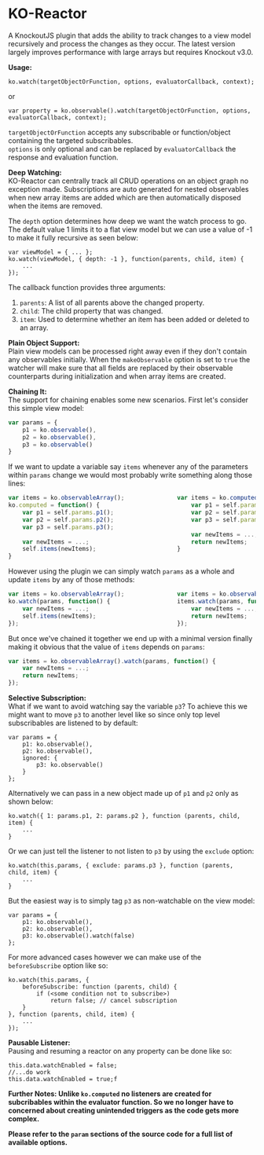 KO-Reactor
===========

A KnockoutJS plugin that adds the ability to track changes to a view model recursively and process the changes as they occur. The latest version largely improves performance with large arrays but requires Knockout v3.0.

<b>Usage:</b>

    ko.watch(targetObjectOrFunction, options, evaluatorCallback, context);

or

    var property = ko.observable().watch(targetObjectOrFunction, options, evaluatorCallback, context);


```targetObjectOrFunction``` accepts any subscribable or function/object containing the targeted subscribables.<br/>
```options``` is only optional and can be replaced by ```evaluatorCallback``` the response and evaluation function.

<b>Deep Watching:</b><br/>
KO-Reactor can centrally track all CRUD operations on an object graph no exception made. Subscriptions are 
auto generated for nested observables when new array items are added which are then automatically disposed when the items are removed.

The ```depth``` option determines how deep we want the watch process to go. The default value 1 limits it to a flat view model but we can use a value of -1 to make it fully recursive as seen below:

	var viewModel = { ... };
	ko.watch(viewModel, { depth: -1 }, function(parents, child, item) {
		...
	});
	
The callback function provides three arguments:<br/>
1. ```parents```: A list of all parents above the changed property.<br/>
2. ```child```: The child property that was changed.<br/>
3. ```item```: Used to determine whether an item has been added or deleted to an array.

<b>Plain Object Support:</b><br/>
Plain view models can be processed right away even if they don't contain any observables initially. When the ```makeObservable``` option is set to ```true``` the watcher will make sure that all fields are replaced by their observable counterparts during initialization and when array items are created.

<b>Chaining It:</b><br/>
The support for chaining enables some new scenarios. First let's consider this simple view model:
```js
var params = {
    p1 = ko.observable(),
    p2 = ko.observable(),
    p3 = ko.observable()
}
```
If we want to update a variable say ```items``` whenever any of the parameters 
within ```params``` change we would most probably write something along those lines:
```js
var items = ko.observableArray();               var items = ko.computed(function() {
ko.computed = function() {                          var p1 = self.params.p1();
    var p1 = self.params.p1();                      var p2 = self.params.p2();
    var p2 = self.params.p2();                      var p3 = self.params.p3();
    var p3 = self.params.p3();                  
                                                    var newItems = ...;
    var newItems = ...;                             return newItems;
    self.items(newItems);                       }
}                                       
```
However using the plugin we can simply watch ```params``` as a whole and update  ```items``` by any of those methods:
```js
var items = ko.observableArray();               var items = ko.observableArray();
ko.watch(params, function() {                   items.watch(params, function() {    
    var newItems = ...;                             var newItems = ...;                 
    self.items(newItems);                           return newItems;                    
});                                             }); 
```
But once we've chained it together we end up with a minimal version finally making it obvious that the value of ```items``` depends on ```params```:
```js
var items = ko.observableArray().watch(params, function() {
    var newItems = ...;
    return newItems;    
});    
```

<b>Selective Subscription:</b><br/>
What if we want to avoid watching say the variable ```p3```? 
To achieve this we might want to move ```p3``` to another level like so since only top level subscribables are listened to by default:

    var params = {
        p1: ko.observable(),
        p2: ko.observable(),
        ignored: {
            p3: ko.observable() 
        }
    };

Alternatively we can pass in a new object made up of ```p1``` and ```p2``` only as shown below:

    ko.watch({ 1: params.p1, 2: params.p2 }, function (parents, child, item) {
        ...
    }

Or we can just tell the listener to not listen to ```p3``` by using the ```exclude``` option:

    ko.watch(this.params, { exclude: params.p3 }, function (parents, child, item) {
        ...
    }

But the easiest way is to simply tag ```p3``` as non-watchable on the view model:

    var params = {
        p1: ko.observable(),
        p2: ko.observable(),
        p3: ko.observable().watch(false) 
    };

For more advanced cases however we can make use of the ```beforeSubscribe``` option like so:

    ko.watch(this.params, {
        beforeSubscribe: function (parents, child) {
            if (<some condition not to subscribe>)
                return false; // cancel subscription
        }
    }, function (parents, child, item) {
		...
    });

<b>Pausable Listener:</b><br/>
Pausing and resuming a reactor on any property can be done like so:

    this.data.watchEnabled = false;
    //...do work
    this.data.watchEnabled = true;f
    
<b>Further Notes:<b/>
Unlike ```ko.computed``` no listeners are created for subcribables within the evaluator function. 
So we no longer have to concerned about creating unintended triggers as the code gets more complex.

Please refer to the ```param``` sections of the source code for a full list of available options.


